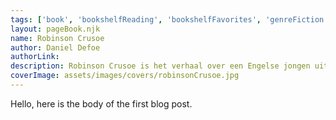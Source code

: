 ```yaml
---
tags: ['book', 'bookshelfReading', 'bookshelfFavorites', 'genreFiction', 'authorDanielDefoe']
layout: pageBook.njk
name: Robinson Crusoe
author: Daniel Defoe
authorLink: 
description: Robinson Crusoe is het verhaal over een Engelse jongen uit York die zeeman wordt. Maar op een van zijn reizen vergaat zijn schip en Robinson Crusoe overleeft als enige de ramp. Op het eiland waar hij strandt, weet hij door zijn vindingrijkheid lange tijd te overleven met de overblijfselen uit het schip en met dat wat de natuur te bieden heeft. Hij wordt ziek en geneest zichzelf en ondertussen schrijft hij alles op in zijn dagboek. Dan, als Robinson Crusoe ervan overtuigd is dat hij de enige levende mens op het eiland is, ontmoet hij een inboorling, die hij de naam Vrijdag geeft. De komst van Vrijdag geeft een nieuwe wending aan zijn leven.
coverImage: assets/images/covers/robinsonCrusoe.jpg
---
```


Hello, here is the body of the first blog post.